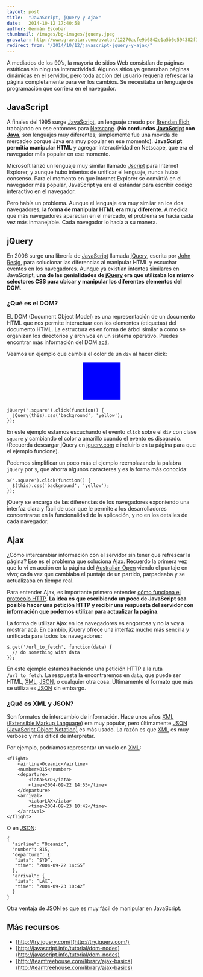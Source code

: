 ```yaml
---
layout: post
title:  "JavaScript, jQuery y Ajax"
date:   2014-10-12 17:40:58
author: Germán Escobar
thumbnail: /images/bg-images/jquery.jpeg
gravatar: http://www.gravatar.com/avatar/12270acfe9b6842e1a5b6e594382f149.jpg?s=80
redirect_from: "/2014/10/12/javascript-jquery-y-ajax/"
---
```


A mediados de los 90’s, la mayoría de sitios Web consistían de páginas estáticas sin ninguna interactividad. Algunos sitios ya generaban páginas dinámicas en el servidor, pero toda acción del usuario requería refrescar la página completamente para ver los cambios. Se necesitaba un lenguaje de programación que corriera en el navegador.

## JavaScript

A finales del 1995 surge <a href="http://en.wikipedia.org/wiki/JavaScript" target="_blank">JavaScript</a>, un lenguaje creado por <a href="http://en.wikipedia.org/wiki/Brendan_Eich" target="_blank">Brendan Eich</a>, trabajando en ese entonces para <a href="http://en.wikipedia.org/wiki/Netscape" target="_blank">Netscape</a>. (**No confundas <a href="http://en.wikipedia.org/wiki/JavaScript" target="_blank">JavaScript</a> con <a href="http://en.wikipedia.org/wiki/Java_(programming_language)" target="_blank">Java</a>**, son lenguajes muy diferentes; simplemente fue una movida de mercadeo porque Java era muy popular en ese momento). **JavaScript permitía manipular HTML** y agregar interactividad en Netscape, que era el navegador más popular en ese momento.

Microsoft lanzó un lenguaje muy similar llamado <a href="http://en.wikipedia.org/wiki/JScript" target="_blank">Jscript</a> para Internet Explorer, y aunque hubo intentos de unificar el lenguaje, nunca hubo consenso. Para el momento en que Internet Explorer se convirtió en el navegador más popular, JavaScript ya era el estándar para escribir código interactivo en el navegador.

Pero había un problema. Aunque el lenguaje era muy similar en los dos navegadores, **la forma de manipular HTML era muy diferente**. A medida que más navegadores aparecían en el mercado, el problema se hacía cada vez más inmanejable. Cada navegador lo hacía a su manera.

## jQuery

En 2006 surge una librería de <a href="http://en.wikipedia.org/wiki/JavaScript" target="_blank">JavaScript</a> llamada <a href="http://jquery.com/" target="_blank">jQuery</a>, escrita por <a href="http://en.wikipedia.org/wiki/John_Resig" target="_blank">John Resig</a>, para solucionar las diferencias al manipular HTML y escuchar eventos en los navegadores. Aunque ya existían intentos similares en JavaScript, **una de las genialidades de <a href="http://jquery.com/" target="_blank">jQuery</a> era que utilizaba los mismo selectores CSS para ubicar y manipular los diferentes elementos del DOM**.

<div class="well">
<h3>¿Qué es el DOM?</h3>

EL DOM (Document Object Model) es una representación de un documento HTML que nos permite interactuar con los elementos (etiquetas) del documento HTML. La estructura es en forma de árbol similar a como se organizan los directorios y archivos en un sistema operativo. Puedes encontrar más información del DOM <a href="http://javascript.info/tutorial/dom-nodes" target="_blank">acá</a>.
</div>

Veamos un ejemplo que cambia el color de un `div` al hacer click:

<div class="square" style="height: 100px; width: 100px; background: blue; margin: 0 auto 20px;"></div>

<pre><code class="javascript">jQuery('.square').click(function() {
  jQuery(this).css('background', 'yellow');
});</code></pre>

En este ejemplo estamos escuchando el evento `click` sobre el `div` con clase `square` y cambiando el color a amarillo cuando el evento es disparado. (Recuerda descargar jQuery en <a href="http://jquery.com/">jquery.com</a> e incluirlo en tu página para que el ejemplo funcione).

Podemos simplificar un poco más el ejemplo reemplazando la palabra `jQuery` por `$`, que ahorra algunos caracteres y es la forma más conocida:

<pre><code class="javascript">$('.square').click(function() {
  $(this).css('background', 'yellow');
});</code></pre>

jQuery se encarga de las diferencias de los navegadores exponiendo una interfaz clara y fácil de usar que le permite a los desarrolladores concentrarse en la funcionalidad de la aplicación, y no en los detalles de cada navegador.

## Ajax

¿Cómo intercambiar información con el servidor sin tener que refrescar la página? Ese es el problema que soluciona <a href="http://en.wikipedia.org/wiki/Ajax_(programming)" target="_blank">Ajax</a>. Recuerdo la primera vez que lo vi en acción en la página del <a href="http://www.ausopen.com/" target="_blank">Australian Open</a> viendo el puntaje en vivo; cada vez que cambiaba el puntaje de un partido, parpadeaba y se actualizaba en tiempo real.

Para entender Ajax, es importante primero entender <a href="/2014/10/05/http-y-html/" target="_blank">cómo funciona el protocolo HTTP</a>. **La idea es que escribiendo un poco de JavaScript sea posible hacer una petición HTTP y recibir una respuesta del servidor con información que podemos utilizar para actualizar la página**.

La forma de utilizar Ajax en los navegadores es engorrosa y no la voy a mostrar acá. En cambio, jQuery ofrece una interfaz mucho más sencilla y unificada para todos los navegadores:

<pre><code class="javascript">$.get('/url_to_fetch', function(data) {
  // do something with data
});</code></pre>

En este ejemplo estamos haciendo una petición HTTP a la ruta `/url_to_fetch`. La respuesta la encontraremos en `data`, que puede ser HTML, <a href="http://en.wikipedia.org/wiki/XML" target="_blank">XML</a>, <a href="http://www.json.org/" target="_blank">JSON</a>, o cualquier otra cosa. Últimamente el formato que más se utiliza es <a href="http://www.json.org/" target="_blank">JSON</a> sin embargo.

<div class="well">
<h3>¿Qué es XML y JSON?</h3>

<p>Son formatos de intercambio de información. Hace unos años <a href="http://en.wikipedia.org/wiki/XML" target="_blank">XML (Extensible Markup Language)</a> era muy popular, pero últimamente <a href="http://www.json.org/" target="_blank">JSON (JavaScript Object Notation)</a> es más usado. La razón es que <a href="http://en.wikipedia.org/wiki/XML" target="_blank">XML</a> es muy verboso y más difícil de interpretar.</p>

<p>Por ejemplo, podríamos representar un vuelo en <a href="http://en.wikipedia.org/wiki/XML" target="_blank">XML</a>:</p>

<pre><code class="xml">&lt;flight&gt;
    &lt;airline&gt;Oceanic&lt;/airline&gt;
    &lt;number&gt;815&lt;/number&gt;
    &lt;departure&gt;
        &lt;iata&gt;SYD&lt;/iata&gt;
        &lt;time&gt;2004-09-22 14:55&lt;/time&gt;
    &lt;/departure&gt;
    &lt;arrival&gt;
        &lt;iata&gt;LAX&lt;/iata&gt;
        &lt;time&gt;2004-09-23 10:42&lt;/time&gt;
    &lt;/arrival&gt;
&lt;/flight&gt;</code></pre>

<p>O en <a href="http://www.json.org/" target="_blank">JSON</a>:</p>

<pre><code class="javascrip">{
  "airline": “Oceanic”,
  "number": 815,
  "departure": {
   "iata": “SYD”,
   "time": “2004-09-22 14:55”
  },
  "arrival": {
   "iata": “LAX”,
   "time": “2004-09-23 10:42”
  }
}</code></pre>

Otra ventaja de <a href="http://www.json.org/" target="_blank">JSON</a> es que es muy fácil de manipular en JavaScript.
</div>

## Más recursos

* [http://try.jquery.com/](http://try.jquery.com/)
* [http://javascript.info/tutorial/dom-nodes](http://javascript.info/tutorial/dom-nodes)
* [http://teamtreehouse.com/library/ajax-basics](http://teamtreehouse.com/library/ajax-basics)


<script>
	jQuery('.square').click(function() {
	  jQuery(this).css('background', 'yellow');
	});
</script>